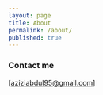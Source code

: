 ```yaml
---
layout: page
title: About
permalink: /about/
published: true
---
```

### Contact me

[aziziabdul95@gmail.com]
